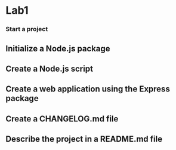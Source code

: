 # Lab1
### Start a project
## Initialize a Node.js package
## Create a Node.js script
## Create a web application using the Express package
## Create a CHANGELOG.md file
## Describe the project in a README.md file
